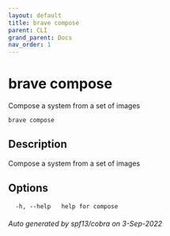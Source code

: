 ```yaml
---
layout: default
title: brave compose
parent: CLI
grand_parent: Docs
nav_order: 1
---
```


# brave compose

Compose a system from a set of images

```
brave compose
```

## Description

Compose a system from a set of images

## Options

```
  -h, --help   help for compose
```

###### Auto generated by spf13/cobra on 3-Sep-2022
